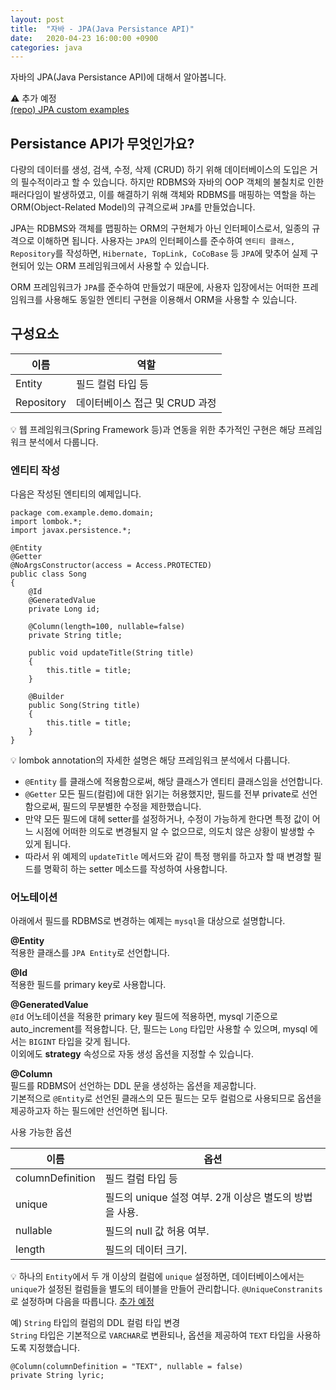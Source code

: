 ```yaml
---
layout: post
title:  "자바 - JPA(Java Persistance API)"
date:   2020-04-23 16:00:00 +0900
categories: java
---
```


자바의 JPA(Java Persistance API)에 대해서 알아봅니다.

⚠️ 추가 예정  
[(repo) JPA custom examples](about:blank)

## Persistance API가 무엇인가요?
다량의 데이터를 생성, 검색, 수정, 삭제 (CRUD) 하기 위해 데이터베이스의 도입은 거의 필수적이라고 할 수 있습니다. 하지만 RDBMS와 자바의 OOP 객체의 불칠치로 인한 패러다임이 발생하였고, 이를 해결하기 위해 객체와 RDBMS를 매핑하는 역할을 하는 ORM(Object-Related Model)의 규격으로써 `JPA`를 만들었습니다.

JPA는 RDBMS와 객체를 맵핑하는 ORM의 구현체가 아닌 인터페이스로서, 일종의 규격으로 이해하면 됩니다. 사용자는 `JPA`의 인터페이스를 준수하여 `엔티티 클래스, Repository`를 작성하면, `Hibernate, TopLink, CoCoBase` 등 `JPA`에 맞추어 실제 구현되어 있는 ORM 프레임워크에서 사용할 수 있습니다.

ORM 프레임워크가 `JPA`를 준수하여 만들었기 때문에, 사용자 입장에서는 어떠한 프레임워크를 사용해도 동일한 엔티티 구현을 이용해서 ORM을 사용할 수 있습니다.


## 구성요소

|이름|역할|
|---|-----|
|Entity|필드 컬럼 타입 등
|Repository|데이터베이스 접근 및 CRUD 과정 

💡 웹 프레임워크(Spring Framework 등)과 연동을 위한 추가적인 구현은 해당 프레임워크 분석에서 다룹니다.

### 엔티티 작성

다음은 작성된 엔티티의 예제입니다.
```
package com.example.demo.domain;
import lombok.*;
import javax.persistence.*;

@Entity
@Getter
@NoArgsConstructor(access = Access.PROTECTED)
public class Song
{
    @Id
    @GeneratedValue
    private Long id;
    
    @Column(length=100, nullable=false)
    private String title;
    
    public void updateTitle(String title)
    {
        this.title = title;
    }

    @Builder
    public Song(String title)
    {
        this.title = title;
    }
}
```
💡 lombok annotation의 자세한 설명은  해당 프레임워크 분석에서 다룹니다.

- `@Entity` 를 클래스에 적용함으로써, 해당 클래스가 엔티티 클래스임을 선언합니다.
- `@Getter` 모든 필드(컬럼)에 대한 읽기는 허용했지만, 필드를 전부 private로 선언 함으로써, 필드의 무분별한 수정을 제한했습니다. 
- 만약 모든 필드에 대헤 setter를 설정하거나, 수정이 가능하게 한다면 특정 값이 어느 시점에 어떠한 의도로 변경될지 알 수 없으므로, 의도치 않은 상황이 발생할 수 있게 됩니다.
- 따라서 위 예제의 `updateTitle` 메서드와 같이 특정 행위를 하고자 할 때 변경할 필드를 명확히 하는 setter 메소드를 작성하여 사용합니다.



### 어노테이션

아래에서 필드를 RDBMS로 변경하는 예제는 `mysql`을 대상으로 설명합니다.


**@Entity**  
적용한 클래스를 `JPA Entity`로 선언합니다.

**@Id**  
적용한 필드를 primary key로 사용합니다.

**@GeneratedValue**  
`@Id` 어노테이션을 적용한 primary key 필드에 적용하면, mysql 기준으로 auto_increment를 적용합니다. 단, 필드는 `Long` 타입만 사용할 수 있으며, mysql 에서는 `BIGINT` 타입을 갖게 됩니다.   
이외에도 **strategy** 속성으로 자동 생성 옵션을 지정할 수 있습니다.

**@Column**  
필드를 RDBMS어 선언하는 DDL 문을 생성하는 옵션을 제공합니다.  
기본적으로 `@Entity`로 선언된 클래스의 모든 필드는 모두 컬럼으로 사용되므로 옵션을 제공하고자 하는 필드에만 선언하면 됩니다.  

사용 가능한 옵션

|이름|옵션|
|---|-----|
|columnDefinition|필드 컬럼 타입 등
|unique|필드의 unique 설정 여부. 2개 이상은 별도의 방법을 사용.
|nullable|필드의 null 값 허용 여부.
|length|필드의 데이터 크기.

💡 하나의 `Entity`에서 두 개 이상의 컬럼에 `unique` 설정하면, 데이터베이스에서는 `unique`가 설정된 컬럼들을 별도의 테이블을 만들어 관리합니다. `@UniqueConstranits` 로 설정하며 다음을 따릅니다. [추가 예정](about:blank)

예) `String` 타입의 컬럼의 DDL 컬럼 타입 변경  
`String` 타입은 기본적으로 `VARCHAR`로 변환되나, 옵션을 제공하여 `TEXT` 타입을 사용하도록 지정했습니다.
```
@Column(columnDefinition = "TEXT", nullable = false)
private String lyric;
```